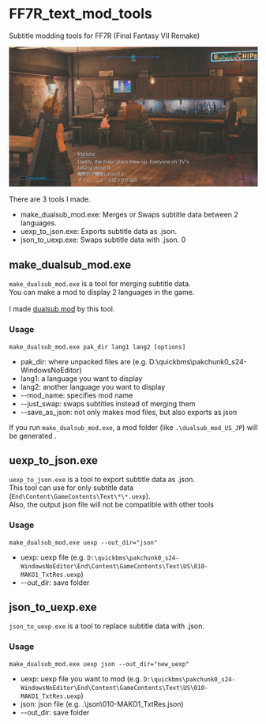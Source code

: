 # FF7R_text_mod_tools
Subtitle modding tools for FF7R (Final Fantasy VII Remake)<br>

<img src = "image/ff7r_dualsub_sample.jpg" width=600>

There are 3 tools I made.

- make_dualsub_mod.exe: Merges or Swaps subtitle data between 2 languages.
- uexp_to_json.exe: Exports subtitle data as .json.
- json_to_uexp.exe: Swaps subtitle data with .json. 0

## make_dualsub_mod.exe
`make_dualsub_mod.exe` is a tool for merging subtitle data.<br>
You can make a mod to display 2 languages in the game.<br>
<br>
I made [dualsub mod](https://www.nexusmods.com/finalfantasy7remake/mods/57) by this tool.<br>

### Usage

```
make_dualsub_mod.exe pak_dir lang1 lang2 [options]
```
- pak_dir: where unpacked files are (e.g. D:\quickbms\pakchunk0_s24-WindowsNoEditor)
- lang1: a language you want to display
- lang2: another language you want to display
- --mod_name: specifies mod name
- --just_swap: swaps subtitles instead of merging them
- --save_as_json: not only makes mod files, but also exports as json

If you run `make_dualsub_mod.exe`, a mod folder (like `.\dualsub_mod_US_JP`) will be generated .

## uexp_to_json.exe
`uexp_to_json.exe` is a tool to export subtitle data as .json.<br>
This tool can use for only subtitle data (`End\Content\GameContents\Text\*\*.uexp`).<br>
Also, the output json file will not be compatible with other tools<br>
### Usage

```
make_dualsub_mod.exe uexp --out_dir="json"
```
- uexp: uexp file (e.g. `D:\quickbms\pakchunk0_s24-WindowsNoEditor\End\Content\GameContents\Text\US\010-MAKO1_TxtRes.uexp`)
- --out_dir: save folder

## json_to_uexp.exe
`json_to_uexp.exe` is a tool to replace subtitle data with .json.<br>

### Usage

```
make_dualsub_mod.exe uexp json --out_dir="new_uexp"
```
- uexp: uexp file you want to mod (e.g. `D:\quickbms\pakchunk0_s24-WindowsNoEditor\End\Content\GameContents\Text\US\010-MAKO1_TxtRes.uexp`)
- json: json file (e.g. .\json\010-MAKO1_TxtRes.json)
- --out_dir: save folder
